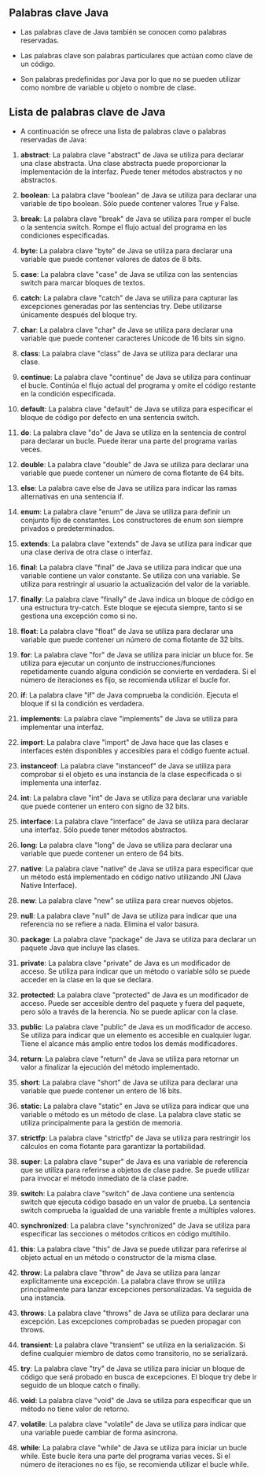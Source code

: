 
## Palabras clave Java

- Las palabras clave de Java también se conocen como palabras reservadas.

- Las palabras clave son palabras particulares que actúan como clave de un código.

- Son palabras predefinidas por Java por lo que no se pueden utilizar como nombre de variable u objeto o nombre de clase.

## Lista de palabras clave de Java

- A continuación se ofrece una lista de palabras clave o palabras reservadas de Java:

1. **abstract**: La palabra clave "abstract" de Java se utiliza para declarar una clase abstracta. Una clase abstracta puede proporcionar la implementación de la interfaz. Puede tener métodos abstractos y no abstractos.

2. **boolean**: La palabra clave "boolean" de Java se utiliza para declarar una variable de tipo boolean. Sólo puede contener valores True y False.

3. **break**: La palabra clave "break" de Java se utiliza para romper el bucle o la sentencia switch. Rompe el flujo actual del programa en las condiciones especificadas.

4. **byte**: La palabra clave "byte" de Java se utiliza para declarar una variable que puede contener valores de datos de 8 bits.

5. **case**: La palabra clave "case" de Java se utiliza con las sentencias switch para marcar bloques de textos.

6. **catch**: La palabra clave "catch" de Java se utiliza para capturar las excepciones generadas por las sentencias try. Debe utilizarse únicamente después del bloque try.

7. **char**: La palabra clave "char" de Java se utiliza para declarar una variable que puede contener caracteres Unicode de 16 bits sin signo.

8. **class**: La palabra clave "class" de Java se utiliza para declarar una clase.

9. **continue**: La palabra clave "continue" de Java se utiliza para continuar el bucle. Continúa el flujo actual del programa y omite el código restante en la condición especificada.

10. **default**: La palabra clave "default" de Java se utiliza para especificar el bloque de código por defecto en una sentencia switch.

11. **do**: La palabra clave "do" de Java se utiliza en la sentencia de control para declarar un bucle. Puede iterar una parte del programa varias veces.

12. **double**: La palabra clave "double" de Java se utiliza para declarar una variable que puede contener un número de coma flotante de 64 bits.

13. **else**: La palabra cave else de Java se utiliza para indicar las ramas alternativas en una sentencia if.

14. **enum**: La palabra clave "enum" de Java se utiliza para definir un conjunto fijo de constantes. Los constructores de enum son siempre privados o predeterminados.

15. **extends**: La palabra clave "extends" de Java se utiliza para indicar que una clase deriva de otra clase o interfaz.

16. **final**: La palabra clave "final" de Java se utiliza para indicar que una variable contiene un valor constante. Se utiliza con una variable. Se utiliza para restringir al usuario la actualización del valor de la variable.

17. **finally**: La palabra clave "finally" de Java indica un bloque de código en una estructura try-catch. Este bloque se ejecuta siempre, tanto si se gestiona una excepción como si no.

18. **float**: La palabra clave "float" de Java se utiliza para declarar una variable que puede contener un número de coma flotante de 32 bits.

19. **for**: La palabra clave "for" de Java se utiliza para iniciar un bluce for. Se utiliza para ejecutar un conjunto de instrucciones/funciones repetidamente cuando alguna condición se convierte en verdadera. Si el número de iteraciones es fijo, se recomienda utilizar el bucle for.

20. **if**: La palabra clave "if" de Java comprueba la condición. Ejecuta el bloque if si la condición es verdadera.

21. **implements**: La palabra clave "implements" de Java se utiliza para implementar una interfaz.

22. **import**: La palabra clave "import" de Java hace que las clases e interfaces estén disponibles y accesibles para el código fuente actual.

23. **instanceof**: La palabra clave "instanceof" de Java se utiliza para comprobar si el objeto es una instancia de la clase especificada o si implementa una interfaz.

24. **int**: La palabra clave "int" de Java se utiliza para declarar una variable que puede contener un entero con signo de 32 bits.

25. **interface**: La palabra clave "interface" de Java se utiliza para declarar una interfaz. Sólo puede tener métodos abstractos.

26. **long**: La palabra clave "long" de Java se utiliza para declarar una variable que puede contener un entero de 64 bits.

27. **native**: La palabra clave "native" de Java se utiliza para especificar que un método está implementado en código nativo utilizando JNI (Java Native Interface).

28. **new**: La palabra clave "new" se utiliza para crear nuevos objetos.

29. **null**: La palabra clave "null" de Java se utiliza para indicar que una referencia no se refiere a nada. Elimina el valor basura.

30. **package**: La palabra clave "package" de Java se utiliza para declarar un paquete Java que incluye las clases.

31. **private**: La palabra clave "private" de Java es un modificador de acceso. Se utiliza para indicar que un método o variable sólo se puede acceder en la clase en la que se declara.

32. **protected**: La palabra clave "protected" de Java es un modificador de acceso. Puede ser accesible dentro del paquete y fuera del paquete, pero sólo a través de la herencia. No se puede aplicar con la clase.

33. **public**: La palabra clave "public" de Java es un modificador de acceso. Se utiliza para indicar que un elemento es accesible en cualquier lugar. Tiene el alcance más amplio entre todos los demás modificadores.

34. **return**: La palabra clave "return" de Java se utiliza para retornar un valor a finalizar la ejecución del método implementado.

35. **short**: La palabra clave "short" de Java se utiliza para declarar una variable que puede contener un entero de 16 bits.

36. **static**: La palabra clave "static" en Java se utiliza para indicar que una variable o método es un método de clase. La palabra clave static se utiliza principalmente para la gestión de memoria.

37. **strictfp**: La palabra clave "strictfp" de Java se utiliza para restringir los cálculos en coma flotante para garantizar la portabilidad.

38. **super**: La palabra clave "super" de Java es una variable de referencia que se utiliza para referirse a objetos de clase padre. Se puede utilizar para invocar el método inmediato de la clase padre.

39. **switch**: La palabra clave "switch" de Java contiene una sentencia switch que ejecuta código basado en un valor de prueba. La sentencia switch comprueba la igualdad de una variable frente a múltiples valores.

40. **synchronized**: La palabra clave "synchronized" de Java se utiliza para especificar las secciones o métodos críticos en código multihilo.

41. **this**: La palabra clave "this" de Java se puede utilizar para referirse al objeto actual en un método o constructor de la misma clase.

42. **throw**: La palabra clave "throw" de Java se utiliza para lanzar explícitamente una excepción. La palabra clave throw se utiliza principalmente para lanzar excepciones personalizadas. Va seguida de una instancia.

43. **throws**: La palabra clave "throws" de Java se utiliza para declarar una excepción. Las excepciones comprobadas se pueden propagar con throws.

44. **transient**: La palabra clave "transient" se utiliza en la serialización. Si define cualquier miembro de datos como transitorio, no se serializará.

45. **try**: La palabra clave "try"  de Java se utiliza para iniciar un bloque de código que será probado en busca de excepciones. El bloque try debe ir seguido de un bloque catch o finally.

46. **void**: La palabra clave "void" de Java se utiliza para especificar que un método no tiene valor de retorno.

47. **volatile**: La palabra clave "volatile" de Java se utiliza para indicar que una variable puede cambiar de forma asíncrona.

48. **while**: La palabra clave "while" de Java se utiliza para iniciar un bucle while. Este bucle itera una parte del programa varias veces. Si el número de iteraciones no es fijo, se recomienda utilizar el bucle while.